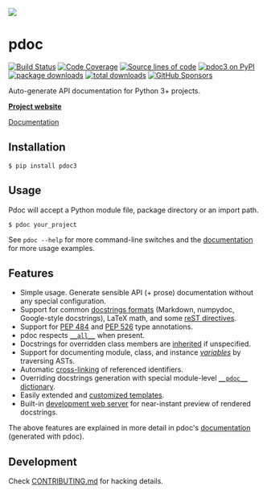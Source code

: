 [![](https://i.imgur.com/kQOtbBk.png)](https://pdoc3.github.io/pdoc/)

pdoc
====
[![Build Status](https://img.shields.io/github/actions/workflow/status/pdoc3/pdoc/ci.yml?branch=master&style=for-the-badge)](https://github.com/pdoc3/pdoc/actions)
[![Code Coverage](https://img.shields.io/codecov/c/gh/pdoc3/pdoc.svg?style=for-the-badge&label=Covr)](https://codecov.io/gh/pdoc3/pdoc)
[![Source lines of code](https://img.shields.io/endpoint?url=https%3A%2F%2Fghloc.vercel.app%2Fapi%2Fpdoc3%2Fpdoc%2Fbadge?filter=.py%26format=human&style=for-the-badge&label=SLOC&color=green)](https://ghloc.vercel.app/pdoc3/pdoc)
[![pdoc3 on PyPI](https://img.shields.io/pypi/v/pdoc3.svg?color=blue&style=for-the-badge)](https://pypi.org/project/pdoc3)
[![package downloads](https://img.shields.io/pypi/dd/pdoc3.svg?color=skyblue&label=D/L&style=for-the-badge)](https://pypistats.org/packages/pdoc3)
[![total downloads](https://img.shields.io/pepy/dt/pdoc3?style=for-the-badge&label=%E2%88%91&color=skyblue)](https://pypistats.org/packages/pdoc3)
[![GitHub Sponsors](https://img.shields.io/github/sponsors/kernc?color=pink&style=for-the-badge&label=%E2%99%A5)](https://github.com/sponsors/kernc)

Auto-generate API documentation for Python 3+ projects.

[**Project website**](https://pdoc3.github.io/pdoc/)

[Documentation]

[Documentation]: https://pdoc3.github.io/pdoc/doc/pdoc/


Installation
------------

    $ pip install pdoc3


Usage
-----
Pdoc will accept a Python module file, package directory or an import path.

    $ pdoc your_project

See `pdoc --help` for more command-line switches and the [documentation]
for more usage examples.


Features
--------
* Simple usage. Generate sensible API (+ prose) documentation without any
  special configuration.
* Support for common [docstrings formats] (Markdown, numpydoc, Google-style docstrings),
  LaTeX math, and some [reST directives].
* Support for [PEP 484] and [PEP 526] type annotations.
* pdoc respects [`__all__`] when present.
* Docstrings for overridden class members are [inherited] if unspecified.
* Support for documenting module, class, and instance [_variables_] by traversing ASTs.
* Automatic [cross-linking] of referenced identifiers.
* Overriding docstrings generation with special module-level [`__pdoc__` dictionary].
* Easily extended and [customized templates].
* Built-in [development web server] for near-instant preview of rendered docstrings.

The above features are explained in more detail in pdoc's [documentation]
(generated with pdoc).

[docstrings formats]: https://pdoc3.github.io/pdoc/doc/pdoc/#supported-docstring-formats
[reST directives]: https://pdoc3.github.io/pdoc/doc/pdoc/#supported-rest-directives
[PEP 484]: https://www.python.org/dev/peps/pep-0484/
[PEP 526]: https://www.python.org/dev/peps/pep-0526/
[`__all__`]: https://pdoc3.github.io/pdoc/doc/pdoc/#what-objects-are-documented
[inherited]: https://pdoc3.github.io/pdoc/doc/pdoc/#docstrings-inheritance
[_variables_]: https://pdoc3.github.io/pdoc/doc/pdoc/#docstrings-for-variables
[cross-linking]: https://pdoc3.github.io/pdoc/doc/pdoc/#linking-to-other-identifiers
[`__pdoc__` dictionary]: https://pdoc3.github.io/pdoc/doc/pdoc/#overriding-docstrings-with-__pdoc__
[customized templates]: https://pdoc3.github.io/pdoc/doc/pdoc/#custom-templates
[development web server]: https://pdoc3.github.io/pdoc/doc/pdoc/#command-line-interface


Development
-----------
Check [CONTRIBUTING.md](CONTRIBUTING.md) for hacking details.
